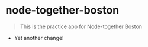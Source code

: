 # node-together-boston

> This is the practice app for Node-together Boston 

- Yet another change! 
